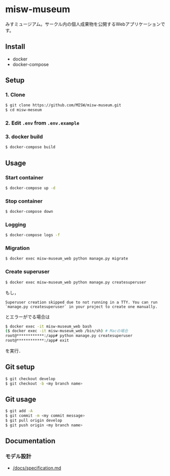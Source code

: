 # misw-museum

みすミュージアム。サークル内の個人成果物を公開するWebアプリケーションです。

## Install

- docker
- docker-compose

## Setup

### 1. Clone

```bash
$ git clone https://github.com/MISW/misw-museum.git
$ cd misw-meseum
```

### 2. Edit `.env` from `.env.example`

### 3. docker build

```bash
$ docker-compose build
```

## Usage

### Start container

```bash
$ docker-compose up -d
```

### Stop container

```bash
$ docker-compose down
```

### Logging

```bash
$ docker-compose logs -f
```

### Migration

```bash
$ docker exec misw-museum_web python manage.py migrate
```

### Create superuser

```bash
$ docker exec misw-museum_web python manage.py createsuperuser
```
もし，
```
Superuser creation skipped due to not running in a TTY. You can run `manage.py createsuperuser` in your project to create one manually.
```
とエラーがでる場合は
```bash
$ docker exec -it misw-museum_web bash
($ docker exec -it misw-museum_web /bin/sh) # Macの場合
root@************:/app# python manage.py createsuperuser
root@************:/app# exit
```
を実行．

## Git setup

```bash
$ git checkout develop
$ git checkout -b <my branch name>
```

## Git usage

```bash
$ git add -A
$ git commit -m <my commit message>
$ git pull origin develop
$ git push origin <my branch name>
```

## Documentation

### モデル設計

- [/docs/specification.md](./docs/specification.md)
